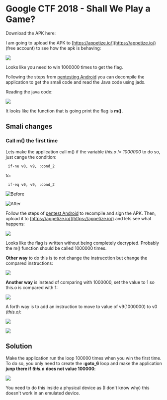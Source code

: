 # Google CTF 2018 - Shall We Play a Game?

Download the APK here:

I am going to upload the APK to [https://appetize.io/](https://appetize.io/) \(free account\) to see how the apk is behaving:

![](../../.gitbook/assets/image%20%28322%29.png)

Looks like you need to win 1000000 times to get the flag.

Following the steps from [pentesting Android](./) you can decompile the application to get the smali code and read the Java code using jadx.

Reading the java code:

![](../../.gitbook/assets/image%20%28262%29.png)

It looks like the function that is going print the flag is **m\(\).** 

## **Smali changes**

### **Call m\(\) the first time**

Lets make the application call m\(\) if the variable _this.o != 1000000_ to do so, just cange the condition:

```text
 if-ne v0, v9, :cond_2 
```

to:

```text
 if-eq v0, v9, :cond_2 
```

![Before](../../.gitbook/assets/image%20%28204%29.png)

![After](../../.gitbook/assets/image%20%28329%29.png)

Follow the steps of [pentest Android](./) to recompile and sign the APK. Then, upload it to [https://appetize.io/](https://appetize.io/) and lets see what happens:

![](../../.gitbook/assets/image%20%28284%29.png)

Looks like the flag is written without being completely decrypted. Probably the m\(\) function should be called 1000000 times.

**Other way** to do this is to not change the instrucction but change the compared instructions:

![](../../.gitbook/assets/image%20%28167%29.png)

**Another way** is instead of comparing with 1000000, set the value to 1 so this.o is compared with 1:

![](../../.gitbook/assets/image%20%2811%29.png)

A forth way is to add an instruction to move to value of v9\(1000000\) to v0 _\(this.o\)_:

![](../../.gitbook/assets/image%20%28115%29.png)



![](../../.gitbook/assets/image%20%28238%29.png)

## Solution

Make the application run the loop 100000 times when you win the first time. To do so, you only need to create the **:goto\_6** loop and make the application **junp there if** _**this.o**_ **does not value 100000**:

![](../../.gitbook/assets/image%20%28102%29.png)

You need to do this inside a physical device as \(I don't know why\) this doesn't work in an emulated device.

